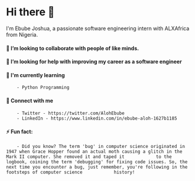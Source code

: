 # Hi there 👋

I'm Ebube Joshua, a passionate software engineering intern with ALXAfrica from Nigeria.

####   👯 I’m looking to collaborate with people of like minds.
####   🤔 I’m looking for help with improving my career as a software engineer
####   🌱 I'm currently learning
        - Python Programming
####   🤝 Connect with me
        - Twitter - https://twitter.com/AlohEbube
        - LinkedIn - https://www.linkedin.com/in/ebube-aloh-1627b1185
####   ⚡ Fun fact: 
        - Did you know? The term 'bug' in computer science originated in 1947 when Grace Hopper found an actual moth causing a glitch in the Mark II computer. She removed it and taped it            to the logbook, coining the term 'debugging' for fixing code issues. So, the next time you encounter a bug, just remember, you're following in the footsteps of computer science            history!
